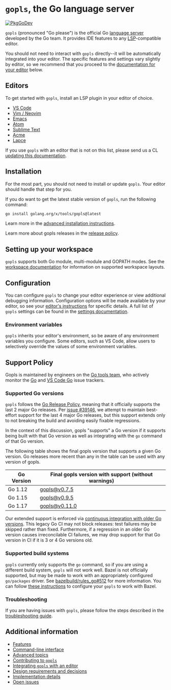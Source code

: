 # `gopls`, the Go language server

[![PkgGoDev](https://pkg.go.dev/badge/golang.org/x/tools/gopls)](https://pkg.go.dev/golang.org/x/tools/gopls)

`gopls` (pronounced "Go please") is the official Go [language server] developed
by the Go team. It provides IDE features to any [LSP]-compatible editor.

<!--TODO(rfindley): Add gifs here.-->

You should not need to interact with `gopls` directly--it will be automatically
integrated into your editor. The specific features and settings vary slightly
by editor, so we recommend that you proceed to the
[documentation for your editor](#editors) below.

## Editors

To get started with `gopls`, install an LSP plugin in your editor of choice.

* [VS Code](https://github.com/golang/vscode-go/blob/master/README.md)
* [Vim / Neovim](doc/vim.md)
* [Emacs](doc/emacs.md)
* [Atom](https://github.com/MordFustang21/ide-gopls)
* [Sublime Text](doc/subl.md)
* [Acme](https://github.com/fhs/acme-lsp)
* [Lapce](https://github.com/lapce-community/lapce-go)

If you use `gopls` with an editor that is not on this list, please send us a CL
[updating this documentation](doc/contributing.md).

## Installation

For the most part, you should not need to install or update `gopls`. Your
editor should handle that step for you.

If you do want to get the latest stable version of `gopls`, run the following
command:

```sh
go install golang.org/x/tools/gopls@latest
```

Learn more in the
[advanced installation instructions](doc/advanced.md#installing-unreleased-versions).

Learn more about gopls releases in the [release policy](doc/releases.md).

## Setting up your workspace

`gopls` supports both Go module, multi-module and GOPATH modes. See the
[workspace documentation](doc/workspace.md) for information on supported
workspace layouts.

## Configuration

You can configure `gopls` to change your editor experience or view additional
debugging information. Configuration options will be made available by your
editor, so see your [editor's instructions](#editors) for specific details. A
full list of `gopls` settings can be found in the [settings documentation](doc/settings.md).

### Environment variables

`gopls` inherits your editor's environment, so be aware of any environment
variables you configure. Some editors, such as VS Code, allow users to
selectively override the values of some environment variables.

## Support Policy

Gopls is maintained by engineers on the
[Go tools team](https://github.com/orgs/golang/teams/tools-team/members),
who actively monitor the
[Go](https://github.com/golang/go/issues?q=is%3Aissue+is%3Aopen+label%3Agopls)
and
[VS Code Go](https://github.com/golang/vscode-go/issues) issue trackers.

### Supported Go versions

`gopls` follows the
[Go Release Policy](https://golang.org/doc/devel/release.html#policy),
meaning that it officially supports the last 2 major Go releases. Per
[issue #39146](https://go.dev/issues/39146), we attempt to maintain best-effort
support for the last 4 major Go releases, but this support extends only to not
breaking the build and avoiding easily fixable regressions.

In the context of this discussion, gopls "supports" a Go version if it supports
being built with that Go version as well as integrating with the `go` command
of that Go version.

The following table shows the final gopls version that supports a given Go
version. Go releases more recent than any in the table can be used with any
version of gopls.

| Go Version  | Final gopls version with support (without warnings) |
| ----------- | --------------------------------------------------- |
| Go 1.12     | [gopls@v0.7.5](https://github.com/golang/tools/releases/tag/gopls%2Fv0.7.5) |
| Go 1.15     | [gopls@v0.9.5](https://github.com/golang/tools/releases/tag/gopls%2Fv0.9.5) |
| Go 1.17     | [gopls@v0.11.0](https://github.com/golang/tools/releases/tag/gopls%2Fv0.11.0) |

Our extended support is enforced via [continuous integration with older Go
versions](doc/contributing.md#ci). This legacy Go CI may not block releases:
test failures may be skipped rather than fixed. Furthermore, if a regression in
an older Go version causes irreconcilable CI failures, we may drop support for
that Go version in CI if it is 3 or 4 Go versions old.

### Supported build systems

`gopls` currently only supports the `go` command, so if you are using
a different build system, `gopls` will not work well. Bazel is not officially
supported, but may be made to work with an appropriately configured
`go/packages` driver. See
[bazelbuild/rules_go#512](https://github.com/bazelbuild/rules_go/issues/512)
for more information.
You can follow [these instructions](https://github.com/bazelbuild/rules_go/wiki/Editor-setup)
to configure your `gopls` to work with Bazel.

### Troubleshooting

If you are having issues with `gopls`, please follow the steps described in the
[troubleshooting guide](doc/troubleshooting.md).

## Additional information

* [Features](doc/features.md)
* [Command-line interface](doc/command-line.md)
* [Advanced topics](doc/advanced.md)
* [Contributing to `gopls`](doc/contributing.md)
* [Integrating `gopls` with an editor](doc/design/integrating.md)
* [Design requirements and decisions](doc/design/design.md)
* [Implementation details](doc/design/implementation.md)
* [Open issues](https://github.com/golang/go/issues?q=is%3Aissue+is%3Aopen+label%3Agopls)

[language server]: https://langserver.org
[LSP]: https://microsoft.github.io/language-server-protocol/
